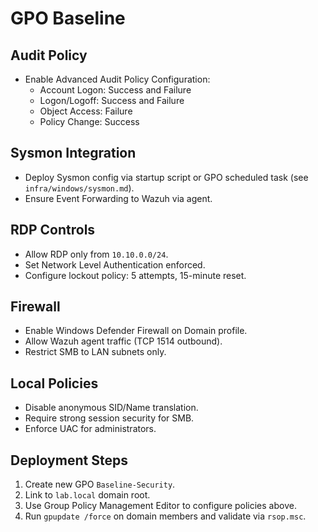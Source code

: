 # GPO Baseline

## Audit Policy

- Enable Advanced Audit Policy Configuration:
  - Account Logon: Success and Failure
  - Logon/Logoff: Success and Failure
  - Object Access: Failure
  - Policy Change: Success

## Sysmon Integration

- Deploy Sysmon config via startup script or GPO scheduled task (see `infra/windows/sysmon.md`).
- Ensure Event Forwarding to Wazuh via agent.

## RDP Controls

- Allow RDP only from `10.10.0.0/24`.
- Set Network Level Authentication enforced.
- Configure lockout policy: 5 attempts, 15-minute reset.

## Firewall

- Enable Windows Defender Firewall on Domain profile.
- Allow Wazuh agent traffic (TCP 1514 outbound).
- Restrict SMB to LAN subnets only.

## Local Policies

- Disable anonymous SID/Name translation.
- Require strong session security for SMB.
- Enforce UAC for administrators.

## Deployment Steps

1. Create new GPO `Baseline-Security`.
2. Link to `lab.local` domain root.
3. Use Group Policy Management Editor to configure policies above.
4. Run `gpupdate /force` on domain members and validate via `rsop.msc`.
